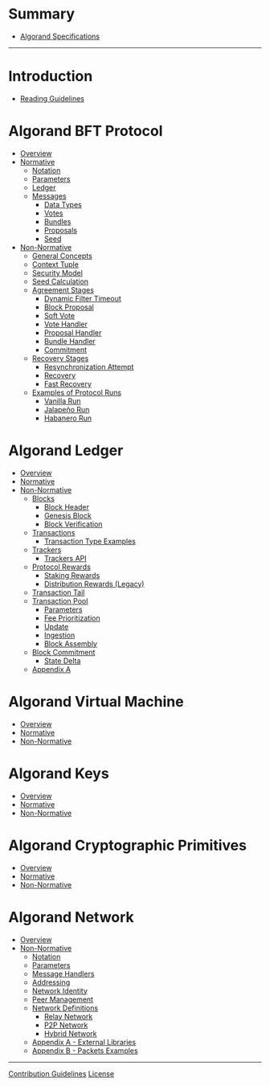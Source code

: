 # Summary

- [Algorand Specifications]()

---

# Introduction

- [Reading Guidelines](./reading-guidelines.md)

# Algorand BFT Protocol

- [Overview]()
- [Normative]()
  - [Notation](./abft-notation.md)
  - [Parameters](./abft-parameters.md)
  - [Ledger](./abft-ledger.md)
  - [Messages](./abft-messages.md)
    - [Data Types](./abft-messages-data-types.md)
    - [Votes](./abft-messages-votes.md)
    - [Bundles](./abft-messages-bundles.md)
    - [Proposals](./abft-messages-proposals.md)
    - [Seed](./abft-messages-seed.md)
- [Non-Normative](./abft-nn.md)
  - [General Concepts](./abft-nn-general-concepts.md)
  - [Context Tuple](./abft-nn-context-tuple.md)
  - [Security Model](./abft-nn-security-model.md)
  - [Seed Calculation](./abft-nn-seed-calculation.md)
  - [Agreement Stages](./abft-nn-agreement-stages.md)
    - [Dynamic Filter Timeout](./abft-nn-dynamic-filter-timeout.md)
    - [Block Proposal](./abft-nn-block-proposal.md)
    - [Soft Vote](./abft-nn-soft-vote.md)
    - [Vote Handler](./abft-nn-vote-handler.md)
    - [Proposal Handler](./abft-nn-proposal-handler.md)
    - [Bundle Handler](./abft-nn-bundle-handler.md)
    - [Commitment](./abft-nn-commitment.md)
  - [Recovery Stages](./abft-nn-recovery-stages.md)
    - [Resynchronization Attempt](./abft-nn-resync-attempt.md)
    - [Recovery](./abft-nn-recovery.md)
    - [Fast Recovery](./abft-nn-fast-recovery.md)
  - [Examples of Protocol Runs](./abft-nn-protocol-run-examples.md)
    - [Vanilla Run](./abft-nn-vanilla-run.md)
    - [Jalapeño Run](./abft-nn-jalapeno-run.md)
    - [Habanero Run](./abft-nn-habanero-run.md)

# Algorand Ledger

- [Overview]()
- [Normative]()
- [Non-Normative](./ledger-nn.md)
  - [Blocks](./ledger-nn-blocks.md)
    - [Block Header](./ledger-nn-block-header.md)
    - [Genesis Block](./ledger-nn-genesis-block.md)
    - [Block Verification](./ledger-nn-block-verification.md)
  - [Transactions](./ledger-nn-transactions.md)
    - [Transaction Type Examples]()
  - [Trackers](./ledger-nn-trackers.md)
    - [Trackers API](./ledger-nn-trackers-api.md)
  - [Protocol Rewards](./ledger-nn-protocol-rewards.md)
    - [Staking Rewards](./ledger-nn-staking-rewards.md)
    - [Distribution Rewards (Legacy)]()
  - [Transaction Tail]()
  - [Transaction Pool]()
    - [Parameters]()
    - [Fee Prioritization]()
    - [Update]()
    - [Ingestion]()
    - [Block Assembly]()
  - [Block Commitment](./ledger-nn-block-commitment.md)
    - [State Delta](./ledger-nn-state-delta.md)
  - [Appendix A](./ledger-nn-appendix-a.md)

# Algorand Virtual Machine

- [Overview]()
- [Normative]()
- [Non-Normative]()

# Algorand Keys

- [Overview]()
- [Normative]()
- [Non-Normative]()

# Algorand Cryptographic Primitives

- [Overview]()
- [Normative]()
- [Non-Normative]()

# Algorand Network

- [Overview](./network-overview.md)
- [Non-Normative](./network-nn.md)
  - [Notation](./network-nn-notation.md)
  - [Parameters](./network-nn-parameters.md)
  - [Message Handlers](./network-nn-message-handlers.md)
  - [Addressing](./network-nn-addressing.md)
  - [Network Identity](./network-nn-identity.md)
  - [Peer Management](./network-nn-peer-management.md)
  - [Network Definitions](./network-nn-definitions.md)
    - [Relay Network](./network-nn-definitions-ws.md)
    - [P2P Network](./network-nn-definitions-p2p.md)
    - [Hybrid Network](./network-nn-definitions-hybrid.md)
  - [Appendix A - External Libraries](./network-nn-appendix-a.md)
  - [Appendix B - Packets Examples](./network-nn-appendix-b.md)

---

[Contribution Guidelines](./contribution-guidelines.md)
[License]()
